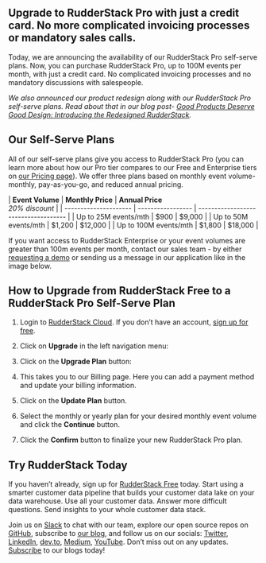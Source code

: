 ## Upgrade to RudderStack Pro with just a credit card. No more complicated invoicing processes or mandatory sales calls.

Today, we are announcing the availability of our RudderStack Pro self-serve plans. Now, you can purchase RudderStack Pro, up to 100M events per month, with just a credit card. No complicated invoicing processes and no mandatory discussions with salespeople.

_We also announced our product redesign along with our RudderStack Pro self-serve plans. Read about that in our blog post- [Good Products Deserve Good Design: Introducing the Redesigned RudderStack](https://rudderstack.com/blog/good-products-deserve-good-design-introducing-the-redesigned-rudderstack)._

## Our Self-Serve Plans

All of our self-serve plans give you access to RudderStack Pro (you can learn more about how our Pro tier compares to our Free and Enterprise tiers on [our Pricing page](https://rudderstack.com/pricing/)). We offer three plans based on monthly event volume- monthly, pay-as-you-go, and reduced annual pricing.

| **Event Volume**      | **Monthly Price** | **Annual Price**  
_20% discount_ |
| --------------------- | ----------------- | ------------------------------------ |
| Up to 25M events/mth  | $900              | $9,000                               |
| Up to 50M events/mth  | $1,200            | $12,000                              |
| Up to 100M events/mth | $1,800            | $18,000                              |

If you want access to RudderStack Enterprise or your event volumes are greater than 100m events per month, contact our sales team - by either [requesting a demo](https://resources.rudderstack.com/request-a-demo) or sending us a message in our application like in the image below.

## How to Upgrade from RudderStack Free to a RudderStack Pro Self-Serve Plan

1. Login to [RudderStack Cloud](https://app.rudderstack.com/login). If you don’t have an account, [sign up for free](https://app.rudderlabs.com/signup?type=freetrial).
2. Click on **Upgrade** in the left navigation menu:

    

3. Click on the **Upgrade Plan** button:

    

4. This takes you to our Billing page. Here you can add a payment method and update your billing information.

    

5. Click on the **Update Plan** button.
6. Select the monthly or yearly plan for your desired monthly event volume and click the **Continue** button.

    

7. Click the **Confirm** button to finalize your new RudderStack Pro plan.

    

## Try RudderStack Today

If you haven’t already, sign up for [RudderStack Free](https://app.rudderlabs.com/signup?type=freetrial) today. Start using a smarter customer data pipeline that builds your customer data lake on your data warehouse. Use all your customer data. Answer more difficult questions. Send insights to your whole customer data stack.

Join us on [Slack](https://resources.rudderstack.com/join-rudderstack-slack) to chat with our team, explore our open source repos on [GitHub](https://github.com/rudderlabs), subscribe to [our blog](https://rudderstack.com/blog/), and follow us on our socials: [Twitter](https://twitter.com/RudderStack), [LinkedIn](https://www.linkedin.com/company/rudderlabs/), [dev.to](https://dev.to/rudderstack), [Medium](https://rudderstack.medium.com/), [YouTube](https://www.youtube.com/channel/UCgV-B77bV_-LOmKYHw8jvBw). Don’t miss out on any updates. [Subscribe](https://rudderstack.com/blog/) to our blogs today!